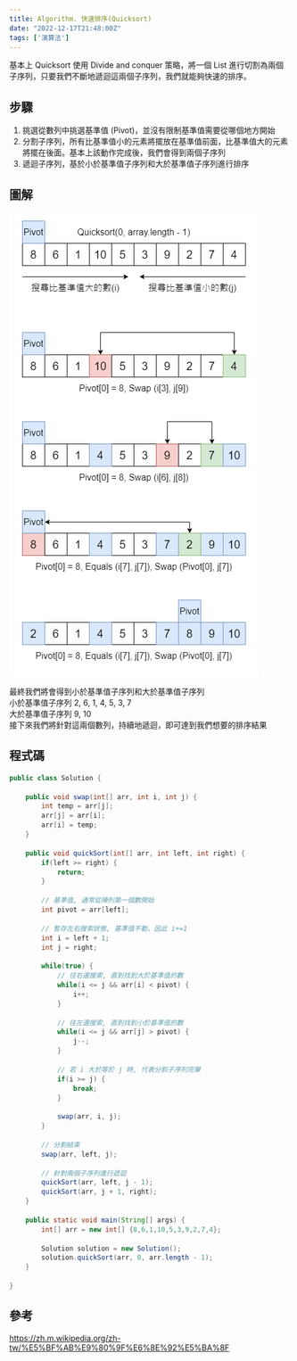 ```yaml
---
title: Algorithm. 快速排序(Quicksort)
date: "2022-12-17T21:48:00Z"
tags: ['演算法']
---
```


基本上 Quicksort 使用 Divide and conquer 策略，將一個 List 進行切割為兩個子序列，只要我們不斷地遞迴這兩個子序列，我們就能夠快速的排序。

## 步驟
1. 挑選從數列中挑選基準值 (Pivot)，並沒有限制基準值需要從哪個地方開始
2. 分割子序列，所有比基準值小的元素將擺放在基準值前面，比基準值大的元素將擺在後面。基本上該動作完成後，我們會得到兩個子序列
3. 遞迴子序列，基於小於基準值子序列和大於基準值子序列進行排序

## 圖解

![Quicksort](./quicksort.png)

最終我們將會得到小於基準值子序列和大於基準值子序列<br>
小於基準值子序列 2, 6, 1, 4, 5, 3, 7<br>
大於基準值子序列 9, 10<br>
接下來我們將針對這兩個數列，持續地遞迴，即可達到我們想要的排序結果

## 程式碼
```java
public class Solution {
	
	public void swap(int[] arr, int i, int j) {
		int temp = arr[j];
		arr[j] = arr[i];
		arr[i] = temp;
	}

	public void quickSort(int[] arr, int left, int right) {
		if(left >= right) {
			return;
		}
		
		// 基準值, 通常從陣列第一個數開始
		int pivot = arr[left];
		
		// 暫存左右搜索狀態, 基準值不動，因此 i+=1
		int i = left + 1;
		int j = right;
		
		while(true) {
			// 往右邊搜索, 直到找到大於基準值的數
			while(i <= j && arr[i] < pivot) {
				i++;
			}
			
			// 往左邊搜索, 直到找到小於基準值的數
			while(i <= j && arr[j] > pivot) {
				j--;
			}

			// 若 i 大於等於 j 時, 代表分割子序列完畢
			if(i >= j) {
				break;
			}
			
			swap(arr, i, j);
		}
		
		// 分割結束
		swap(arr, left, j);
		
		// 針對兩個子序列進行遞迴
		quickSort(arr, left, j - 1);
		quickSort(arr, j + 1, right);
	}
	
	public static void main(String[] args) {
		int[] arr = new int[] {8,6,1,10,5,3,9,2,7,4};
		
		Solution solution = new Solution();
		solution.quickSort(arr, 0, arr.length - 1);
	}
	
}
```

## 參考
https://zh.m.wikipedia.org/zh-tw/%E5%BF%AB%E9%80%9F%E6%8E%92%E5%BA%8F